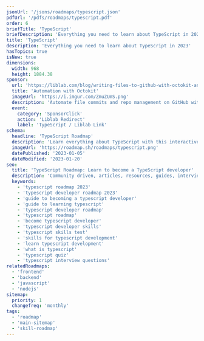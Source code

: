```yaml
---
jsonUrl: '/jsons/roadmaps/typescript.json'
pdfUrl: '/pdfs/roadmaps/typescript.pdf'
order: 6
briefTitle: 'TypeScript'
briefDescription: 'Everything you need to learn about TypeScript in 2023'
title: 'TypeScript'
description: 'Everything you need to learn about TypeScript in 2023'
hasTopics: true
isNew: true
dimensions:
  width: 968
  height: 1884.38
sponsor:
  url: 'https://liblab.com/blog/writing-files-to-github-with-octokit-and-typescript?utm_source=roadmap_typescript&utm_medium=edge_stack&utm_campaign=april23'
  title: 'Automation with Octokit'
  imageUrl: 'https://i.imgur.com/ZmuZUmS.png'
  description: 'Automate file commits and repo management on GitHub with the Octokit SDK.'
  event:
    category: 'SponsorClick'
    action: 'Liblab Redirect'
    label: 'TypeScript / Liblab Link'
schema:
  headline: 'TypeScript Roadmap'
  description: 'Learn everything about TypeScript with this interactive step by step guide in 2023. We also have resources and short descriptions attached to the roadmap items so you can get everything you want to learn in one place.'
  imageUrl: 'https://roadmap.sh/roadmaps/typescript.png'
  datePublished: '2023-01-05'
  dateModified: '2023-01-20'
seo:
  title: 'TypeScript Roadmap: Learn to become a TypeScript developer'
  description: 'Community driven, articles, resources, guides, interview questions, quizzes for typescript development. Learn to become a modern TypeScript developer by following the steps, skills, resources and guides listed in this roadmap.'
  keywords:
    - 'typescript roadmap 2023'
    - 'typescript developer roadmap 2023'
    - 'guide to becoming a typescript developer'
    - 'guide to learning typescript'
    - 'typescript developer roadmap'
    - 'typescript roadmap'
    - 'become typescript developer'
    - 'typescript developer skills'
    - 'typescript skills test'
    - 'skills for typescript development'
    - 'learn typescript development'
    - 'what is typescript'
    - 'typescript quiz'
    - 'typescript interview questions'
relatedRoadmaps:
  - 'frontend'
  - 'backend'
  - 'javascript'
  - 'nodejs'
sitemap:
  priority: 1
  changefreq: 'monthly'
tags:
  - 'roadmap'
  - 'main-sitemap'
  - 'skill-roadmap'
---
```


